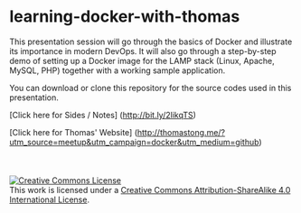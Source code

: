 # learning-docker-with-thomas

This presentation session will go through the basics of Docker and illustrate its importance in modern DevOps. It will also go through a step-by-step demo of setting up a Docker image for the LAMP stack (Linux, Apache, MySQL, PHP) together with a working sample application.

You can download or clone this repository for the source codes used in this presentation.

[Click here for Sides / Notes] (http://bit.ly/2likqTS)

[Click here for Thomas' Website] (http://thomastong.me/?utm_source=meetup&utm_campaign=docker&utm_medium=github)
<br /><br /><br /><br />
<a rel="license" href="http://creativecommons.org/licenses/by-sa/4.0/"><img alt="Creative Commons License" style="border-width:0" src="https://i.creativecommons.org/l/by-sa/4.0/88x31.png" /></a><br />This work is licensed under a <a rel="license" href="http://creativecommons.org/licenses/by-sa/4.0/">Creative Commons Attribution-ShareAlike 4.0 International License</a>.

